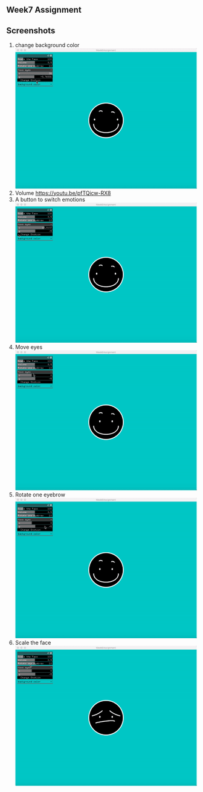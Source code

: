 ## Week7 Assignment

## Screenshots


1. change background color
![alt text](https://github.com/right77/openframeworks/blob/master/Assignment_7/Screenshots/Color.gif?raw=true"gif")
2.  Volume
https://youtu.be/pfTQicw-RX8
3. A button to switch emotions
![alt text](https://github.com/right77/openframeworks/blob/master/Assignment_7/Screenshots/Emotions.gif?raw=true"gif")
4. Move eyes
![alt text](https://github.com/right77/openframeworks/blob/master/Assignment_7/Screenshots/Move.gif?raw=true"gif")
5. Rotate one eyebrow
![alt text](https://github.com/right77/openframeworks/blob/master/Assignment_7/Screenshots/Rotate.gif?raw=true"gif")
6. Scale the face
![alt text](https://github.com/right77/openframeworks/blob/master/Assignment_7/Screenshots/Scale.gif?raw=true"gif")

